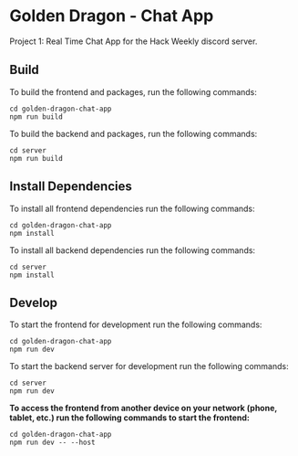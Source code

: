 #  Golden Dragon - Chat App

Project 1: Real Time Chat App for the Hack Weekly discord server.

##  Build
To build the frontend and packages, run the following commands:

	cd golden-dragon-chat-app
	npm run build

To build the backend and packages, run the following commands:

	cd server
	npm run build

##  Install Dependencies

To install all frontend dependencies run the following commands:

	cd golden-dragon-chat-app
	npm install
	
To install all backend dependencies run the following commands:

	cd server
	npm install

##  Develop

To start the frontend for development run the following commands:

	cd golden-dragon-chat-app
	npm run dev

To start the backend server for development run the following commands:

	cd server
	npm run dev

**To access the frontend from another device on your network (phone, tablet, etc.) run the following commands to start the frontend:**

	cd golden-dragon-chat-app
	npm run dev -- --host

